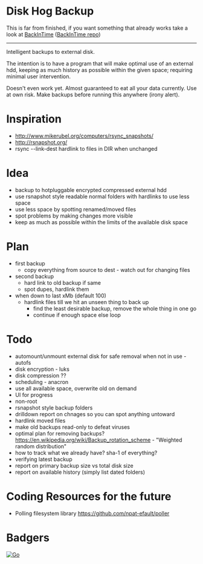 # Disk Hog Backup

This is far from finished, if you want something that already works take a look
at [BackInTime](https://backintime.readthedocs.io/) ([BackInTime repo](https://github.com/bit-team/backintime))

---

Intelligent backups to external disk.

The intention is to have a program that will make optimal use of an external
hdd, keeping as much history as possible within the given space; requiring
minimal user intervention.

Doesn't even work yet. Almost guaranteed to eat all your data currently. Use at
own risk. Make backups before running this anywhere (irony alert).

# Inspiration

* http://www.mikerubel.org/computers/rsync_snapshots/
* http://rsnapshot.org/
* rsync --link-dest hardlink to files in DIR when unchanged

# Idea

* backup to hotpluggable encrypted compressed external hdd
* use rsnapshot style readable normal folders with hardlinks to use less space
* use less space by spotting renamed/moved files
* spot problems by making changes more visible
* keep as much as possible within the limits of the available disk space

# Plan

* first backup
    * copy everything from source to dest - watch out for changing files
* second backup
    * hard link to old backup if same
    * spot dupes, hardlink them
* when down to last xMb (default 100)
    * hardlink files till we hit an unseen thing to back up
      * find the least desirable backup, remove the whole thing in one go
      * continue if enough space else loop

# Todo

* automount/unmount external disk for safe removal when not in use - autofs
* disk encryption - luks
* disk compression ??
* scheduling - anacron
* use all available space, overwrite old on demand
* UI for progress
* non-root
* rsnapshot style backup folders
* drilldown report on chnages so you can spot anything untoward
* hardlink moved files
* make old backups read-only to defeat viruses
* optimal plan for removing backups? https://en.wikipedia.org/wiki/Backup_rotation_scheme - "Weighted random distribution"
* how to track what we already have? sha-1 of everything?
* verifying latest backup
* report on primary backup size vs total disk size
* report on available history (simply list dated folders)

# Coding Resources for the future

* Polling filesystem library https://github.com/npat-efault/poller

# Badgers

[![Go](https://github.com/timabell/disk-hog-backup/workflows/Go/badge.svg)](https://github.com/timabell/disk-hog-backup/actions?query=workflow%3AGo)
